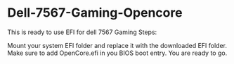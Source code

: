 # Dell-7567-Gaming-Opencore
This is ready to use EFI for dell 7567 Gaming
Steps:

Mount your system EFI folder and replace it with the downloaded EFI folder.
Make sure to add OpenCore.efi in you BIOS boot entry.
You are ready to go.



